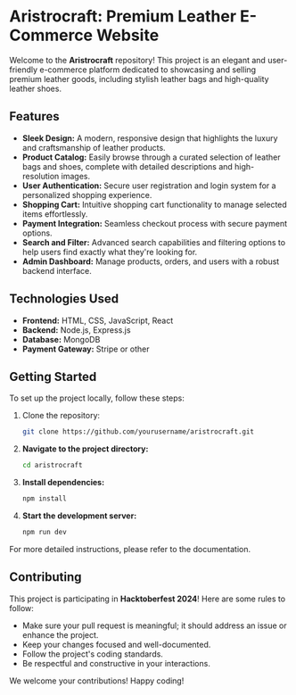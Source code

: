 # Aristrocraft: Premium Leather E-Commerce Website

Welcome to the **Aristrocraft** repository! This project is an elegant and user-friendly e-commerce platform dedicated to showcasing and selling premium leather goods, including stylish leather bags and high-quality leather shoes.

## Features

- **Sleek Design:** A modern, responsive design that highlights the luxury and craftsmanship of leather products.
- **Product Catalog:** Easily browse through a curated selection of leather bags and shoes, complete with detailed descriptions and high-resolution images.
- **User Authentication:** Secure user registration and login system for a personalized shopping experience.
- **Shopping Cart:** Intuitive shopping cart functionality to manage selected items effortlessly.
- **Payment Integration:** Seamless checkout process with secure payment options.
- **Search and Filter:** Advanced search capabilities and filtering options to help users find exactly what they're looking for.
- **Admin Dashboard:** Manage products, orders, and users with a robust backend interface.

## Technologies Used

- **Frontend:** HTML, CSS, JavaScript, React
- **Backend:** Node.js, Express.js
- **Database:** MongoDB
- **Payment Gateway:** Stripe or other

## Getting Started

To set up the project locally, follow these steps:

1. Clone the repository:
   ```bash
   git clone https://github.com/yourusername/aristrocraft.git
   ```

2. **Navigate to the project directory:**
   ```bash
   cd aristrocraft
   ```

3. **Install dependencies:**
   ```bash
   npm install
   ```

4. **Start the development server:**
   ```bash
   npm run dev
   ```

For more detailed instructions, please refer to the documentation.

## Contributing

This project is participating in **Hacktoberfest 2024**! Here are some rules to follow:

- Make sure your pull request is meaningful; it should address an issue or enhance the project.
- Keep your changes focused and well-documented.
- Follow the project's coding standards.
- Be respectful and constructive in your interactions.

We welcome your contributions! Happy coding!

